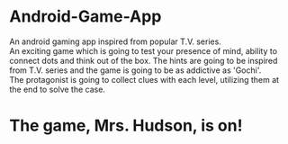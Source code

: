 # Android-Game-App
An android gaming app inspired from popular T.V. series.\
An exciting game which is going to test your presence of mind, ability to connect dots and think out of the box.
The hints are going to be inspired from T.V. series and the game is going to be as addictive as 'Gochi'.\
The protagonist is going to collect clues with each level, utilizing them at the end to solve the case.
# The game, Mrs. Hudson, is on! 
